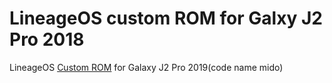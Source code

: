 LineageOS custom ROM for Galxy J2 Pro 2018 
==============================

LineageOS [Custom ROM](https://lineageos.org/) for Galaxy J2 Pro 2019(code name mido)
